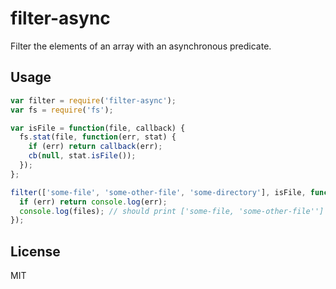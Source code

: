 # filter-async

Filter the elements of an array with an asynchronous predicate.

## Usage

```js
var filter = require('filter-async');
var fs = require('fs');

var isFile = function(file, callback) {
  fs.stat(file, function(err, stat) {
    if (err) return callback(err);
    cb(null, stat.isFile());
  });
};

filter(['some-file', 'some-other-file', 'some-directory'], isFile, function(err, files) {
  if (err) return console.log(err);
  console.log(files); // should print ['some-file, 'some-other-file'']
});
```

## License

MIT
